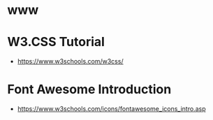 # www
W3.CSS Tutorial
==
- https://www.w3schools.com/w3css/

Font Awesome Introduction
==
- https://www.w3schools.com/icons/fontawesome_icons_intro.asp
